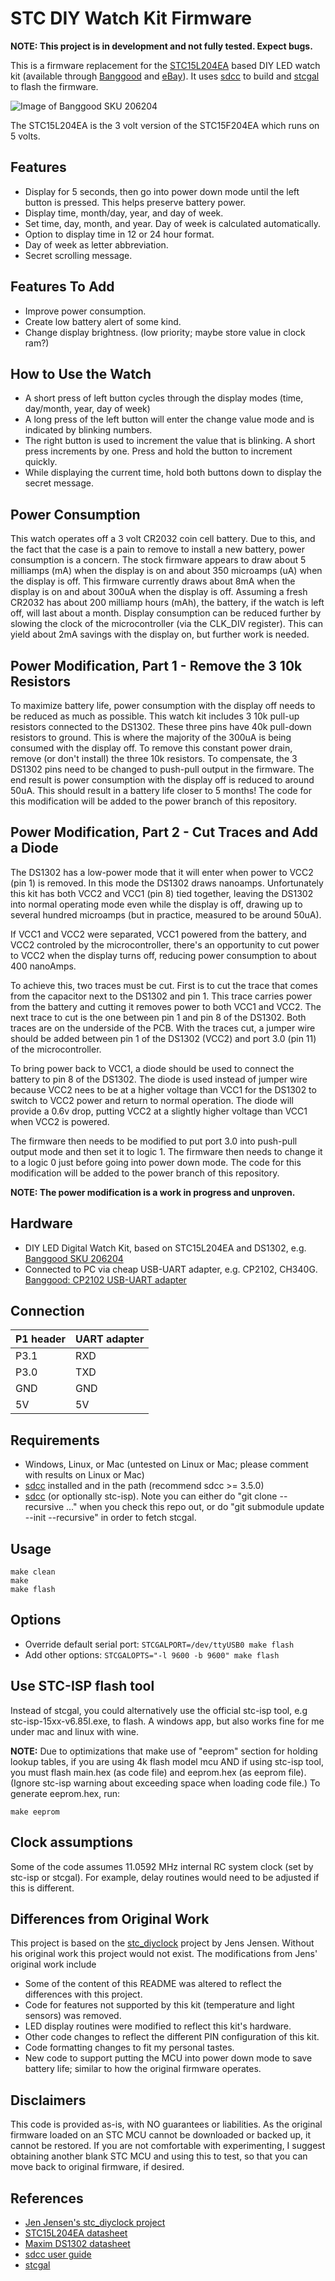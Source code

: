 # STC DIY Watch Kit Firmware

**NOTE: This project is in development and not fully tested. Expect bugs.**

This is a firmware replacement for the [STC15L204EA](http://www.stcmicro.com/datasheet/STC15F204EA-en.pdf) based DIY LED watch kit (available through [Banggood](https://www.banggood.com/LED-Digital-Watch-Electronic-Clock-Kit-With-Transparent-Cover-p-976634.html) and [eBay](http://www.ebay.com/sch/i.html?_from=R40&_sacat=0&_nkw=scm+diy+led+watch+kit&_sop=15)). It uses [sdcc](http://sdcc.sf.net) to build and [stcgal](https://github.com/grigorig/stcgal) to flash the firmware.

![Image of Banggood SKU 206204](https://img3.banggood.com/thumb/view/2014/xiemeijuan/05/SKU206204/SKU206204a.jpg)

The STC15L204EA is the 3 volt version of the STC15F204EA which runs on 5 volts.

## Features
* Display for 5 seconds, then go into power down mode until the left button is pressed. This helps preserve battery power.
* Display time, month/day, year, and day of week.
* Set time, day, month, and year. Day of week is calculated automatically.
* Option to display time in 12 or 24 hour format.
* Day of week as letter abbreviation.
* Secret scrolling message.

## Features To Add
* Improve power consumption.
* Create low battery alert of some kind.
* Change display brightness. (low priority; maybe store value in clock ram?)

## How to Use the Watch
* A short press of left button cycles through the display modes (time, day/month, year, day of week)
* A long press of the left button will enter the change value mode and is indicated by blinking numbers.
* The right button is used to increment the value that is blinking. A short press increments by one. Press and hold the button to increment quickly.
* While displaying the current time, hold both buttons down to display the secret message.

## Power Consumption
This watch operates off a 3 volt CR2032 coin cell battery. Due to this, and the fact that the case is a pain to remove to install a new battery, power consumption is a concern. The stock firmware appears to draw about 5 milliamps (mA) when the display is on and about 350 microamps (uA) when the display is off. This firmware currently draws about 8mA when the display is on and about 300uA when the display is off. Assuming a fresh CR2032 has about 200 milliamp hours (mAh), the battery, if the watch is left off, will last about a month. Display consumption can be reduced further by slowing the clock of the microcontroller (via the CLK_DIV register). This can yield about 2mA savings with the display on, but further work is needed.

## Power Modification, Part 1 - Remove the 3 10k Resistors
To maximize battery life, power consumption with the display off needs to be reduced as much as possible. This watch kit includes 3 10k pull-up resistors connected to the DS1302. These three pins have 40k pull-down resistors to ground. This is where the majority of the 300uA is being consumed with the display off. To remove this constant power drain, remove (or don't install) the three 10k resistors. To compensate, the 3 DS1302 pins need to be changed to push-pull output in the firmware. The end result is power consumption with the display off is reduced to around 50uA. This should result in a battery life closer to 5 months! The code for this modification will be added to the power branch of this repository.

## Power Modification, Part 2 - Cut Traces and Add a Diode
The DS1302 has a low-power mode that it will enter when power to VCC2 (pin 1) is removed. In this mode the DS1302 draws nanoamps. Unfortunately this kit has both VCC2 and VCC1 (pin 8) tied together, leaving the DS1302 into normal operating mode even while the display is off, drawing up to several hundred microamps (but in practice, measured to be around 50uA). 

If VCC1 and VCC2 were separated, VCC1 powered from the battery, and VCC2 controled by the microcontroller, there's an opportunity to cut power to VCC2 when the display turns off, reducing power consumption to about 400 nanoAmps. 

To achieve this, two traces must be cut. First is to cut the trace that comes from the capacitor next to the DS1302 and pin 1. This trace carries power from the battery and cutting it removes power to both VCC1 and VCC2. The next trace to cut is the one between pin 1 and pin 8 of the DS1302. Both traces are on the underside of the PCB. With the traces cut, a jumper wire should be added between pin 1 of the DS1302 (VCC2) and port 3.0 (pin 11) of the microcontroller. 

To bring power back to VCC1, a diode should be used to connect the battery to pin 8 of the DS1302. The diode is used instead of jumper wire because VCC2 nees to be at a higher voltage than VCC1 for the DS1302 to switch to VCC2 power and return to normal operation. The diode will provide a 0.6v drop, putting VCC2 at a slightly higher voltage than VCC1 when VCC2 is powered.

The firmware then needs to be modified to put port 3.0 into push-pull output mode and then set it to logic 1. The firmware then needs to change it to a logic 0 just before going into power down mode. The code for this modification will be added to the power branch of this repository.

**NOTE: The power modification is a work in progress and unproven.** 

## Hardware

* DIY LED Digital Watch Kit, based on STC15L204EA and DS1302, e.g. [Banggood SKU 206204](https://www.banggood.com/LED-Digital-Watch-Electronic-Clock-Kit-With-Transparent-Cover-p-976634.html)
* Connected to PC via cheap USB-UART adapter, e.g. CP2102, CH340G. [Banggood: CP2102 USB-UART adapter](http://www.banggood.com/CJMCU-CP2102-USB-To-TTLSerial-Module-UART-STC-Downloader-p-970993.html?p=WX0407753399201409DA)

## Connection
| P1 header | UART adapter |
|-----------|--------------|
| P3.1      | RXD          |
| P3.0      | TXD          |
| GND       | GND          |
| 5V        | 5V           |

## Requirements
* Windows, Linux, or Mac (untested on Linux or Mac; please comment with results on Linux or Mac)
* [sdcc](http://sdcc.sf.net) installed and in the path (recommend sdcc >= 3.5.0)
* [sdcc](http://sdcc.sf.net) (or optionally stc-isp). Note you can either do "git clone --recursive ..." when you check this repo out, or do "git submodule update --init --recursive" in order to fetch stcgal.

## Usage
```
make clean
make
make flash
```

## Options
* Override default serial port:
`STCGALPORT=/dev/ttyUSB0 make flash`
* Add other options:
`STCGALOPTS="-l 9600 -b 9600" make flash`

## Use STC-ISP flash tool
Instead of stcgal, you could alternatively use the official stc-isp tool, e.g stc-isp-15xx-v6.85I.exe, to flash.
A windows app, but also works fine for me under mac and linux with wine.

**NOTE:** Due to optimizations that make use of "eeprom" section for holding lookup tables, if you are using 4k flash model mcu AND if using stc-isp tool, you must flash main.hex (as code file) and eeprom.hex (as eeprom file). (Ignore stc-isp warning about exceeding space when loading code file.)
To generate eeprom.hex, run:
```
make eeprom
```

## Clock assumptions
Some of the code assumes 11.0592 MHz internal RC system clock (set by stc-isp or stcgal).
For example, delay routines would need to be adjusted if this is different.

## Differences from Original Work
This project is based on the [stc_diyclock](https://github.com/zerog2k/stc_diyclock) project by Jens Jensen. Without his original work this project would not exist. The modifications from Jens' original work include
* Some of the content of this README was altered to reflect the differences with this project.
* Code for features not supported by this kit (temperature and light sensors) was removed.
* LED display routines were modified to reflect this kit's hardware.
* Other code changes to reflect the different PIN configuration of this kit.
* Code formatting changes to fit my personal tastes.
* New code to support putting the MCU into power down mode to save battery life; similar to how the original firmware operates.

## Disclaimers
This code is provided as-is, with NO guarantees or liabilities.
As the original firmware loaded on an STC MCU cannot be downloaded or backed up, it cannot be restored. If you are not comfortable with experimenting, I suggest obtaining another blank STC MCU and using this to test, so that you can move back to original firmware, if desired.

## References
* [Jen Jensen's stc_diyclock project](https://github.com/zerog2k/stc_diyclock)
* [STC15L204EA datasheet](http://www.stcmcu.com/datasheet/stc/stc-ad-pdf/stc15f204ea-series-english.pdf)
* [Maxim DS1302 datasheet](http://datasheets.maximintegrated.com/en/ds/DS1302.pdf)
* [sdcc user guide](http://sdcc.sourceforge.net/doc/sdccman.pdf)
* [stcgal](https://github.com/grigorig/stcgal)
